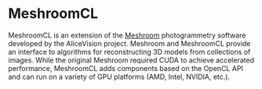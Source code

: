 MeshroomCL
==========
MeshroomCL is an extension of the [Meshroom](https://alicevision.org/)
photogrammetry software developed by the AliceVision project. Meshroom
and MeshroomCL provide an interface to algorithms for reconstructing 3D
models from collections of images. While the original Meshroom required
CUDA to achieve accelerated performance, MeshroomCL adds components
based on the OpenCL API and can run on a variety of GPU platforms
(AMD, Intel, NVIDIA, etc.).
